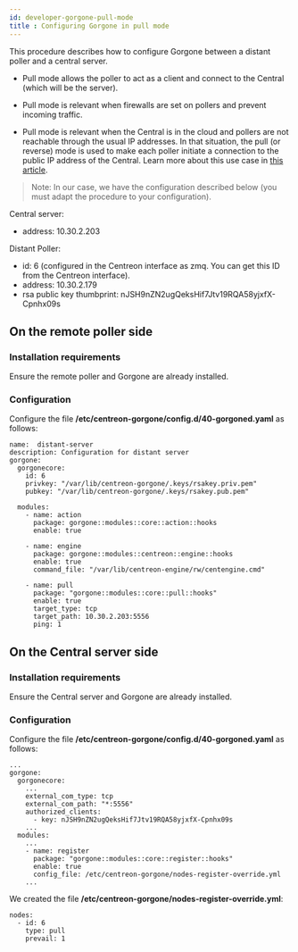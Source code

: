 ```yaml
---
id: developer-gorgone-pull-mode
title : Configuring Gorgone in pull mode
---
```


This procedure describes how to configure Gorgone between a distant poller and a central server.

- Pull mode allows the poller to act as a client and connect to the Central (which will be the server). 

- Pull mode is relevant when firewalls are set on pollers and prevent incoming traffic.

- Pull mode is relevant when the Central is in the cloud and pollers are not reachable through the usual IP addresses. In that situation, the pull (or reverse) mode is used to make each poller initiate a connection to the public IP address of the Central. Learn more about this use case in [this article](https://thewatch.centreon.com/product-how-to-21/how-to-use-the-gorgone-pull-mode-374).


> Note: In our case, we have the configuration described below (you must adapt the procedure to your configuration).

Central server:
- address: 10.30.2.203

Distant Poller:
- id: 6 (configured in the Centreon interface as zmq. You can get this ID from the Centreon interface).
- address: 10.30.2.179
- rsa public key thumbprint: nJSH9nZN2ugQeksHif7Jtv19RQA58yjxfX-Cpnhx09s

## On the remote poller side

### Installation requirements

Ensure the remote poller and Gorgone are already installed.

### Configuration

Configure the file **/etc/centreon-gorgone/config.d/40-gorgoned.yaml** as follows:

```shell
name:  distant-server
description: Configuration for distant server
gorgone:
  gorgonecore:
    id: 6
    privkey: "/var/lib/centreon-gorgone/.keys/rsakey.priv.pem"
    pubkey: "/var/lib/centreon-gorgone/.keys/rsakey.pub.pem"

  modules:
    - name: action
      package: gorgone::modules::core::action::hooks
      enable: true

    - name: engine
      package: gorgone::modules::centreon::engine::hooks
      enable: true
      command_file: "/var/lib/centreon-engine/rw/centengine.cmd"

    - name: pull
      package: "gorgone::modules::core::pull::hooks"
      enable: true
      target_type: tcp
      target_path: 10.30.2.203:5556
      ping: 1
```

## On the Central server side

### Installation requirements

Ensure the Central server and Gorgone are already installed.

### Configuration

Configure the file **/etc/centreon-gorgone/config.d/40-gorgoned.yaml** as follows:

```shell
...
gorgone:
  gorgonecore:
    ...
    external_com_type: tcp
    external_com_path: "*:5556"
    authorized_clients:
      - key: nJSH9nZN2ugQeksHif7Jtv19RQA58yjxfX-Cpnhx09s
    ...
  modules:
    ...
    - name: register
      package: "gorgone::modules::core::register::hooks"
      enable: true
      config_file: /etc/centreon-gorgone/nodes-register-override.yml
    ...
```

We created the file **/etc/centreon-gorgone/nodes-register-override.yml**:

```shell
nodes:
  - id: 6
    type: pull
    prevail: 1
```
